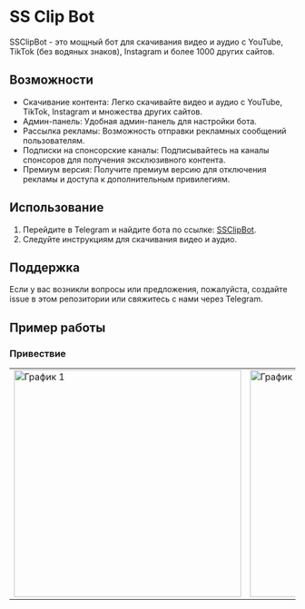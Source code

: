 # SS Clip Bot

SSClipBot - это мощный бот для скачивания видео и аудио с YouTube, TikTok (без водяных знаков), Instagram и более 1000 других сайтов.


## Возможности

- Скачивание контента: Легко скачивайте видео и аудио с YouTube, TikTok, Instagram и множества других сайтов.
- Админ-панель: Удобная админ-панель для настройки бота.
- Рассылка рекламы: Возможность отправки рекламных сообщений пользователям.
- Подписки на спонсорские каналы: Подписывайтесь на каналы спонсоров для получения эксклюзивного контента.
- Премиум версия: Получите премиум версию для отключения рекламы и доступа к дополнительным привилегиям.


## Использование

1. Перейдите в Telegram и найдите бота по ссылке: [SSClipBot](https://t.me/ssclipbot).
2. Следуйте инструкциям для скачивания видео и аудио.


## Поддержка

Если у вас возникли вопросы или предложения, пожалуйста, создайте issue в этом репозитории или свяжитесь с нами через Telegram.


## Пример работы

### Привествие
  <table>
    <tr>
      <td><img src="https://github.com/user-attachments/assets/a119ab05-7d97-4b5a-a1f4-82be0f1463f4" alt="График 1" width="400"/></td>
      <td><img src="https://github.com/user-attachments/assets/d5552edc-8848-445a-882c-3451e1c52d2b" alt="График 2" width="400"/></td>
      <td><img src="https://github.com/user-attachments/assets/cfaaa2c0-c466-4781-b68e-68d04ca83231" alt="График 3" width="400"/></td>
    </tr>
  </table>

